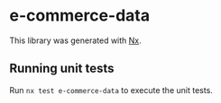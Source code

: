 # e-commerce-data

This library was generated with [Nx](https://nx.dev).

## Running unit tests

Run `nx test e-commerce-data` to execute the unit tests.
